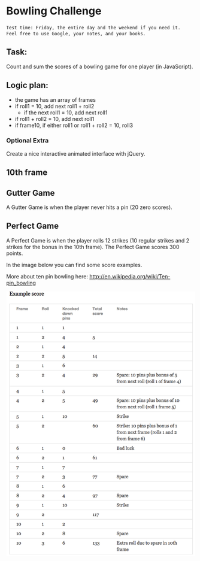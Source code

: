 
Bowling Challenge
=================

    Test time: Friday, the entire day and the weekend if you need it.
    Feel free to use Google, your notes, and your books.

Task: 
-----

Count and sum the scores of a bowling game for one player (in JavaScript).


Logic plan: 
-----------

* the game has an array of frames
* if roll1 = 10, add next roll1 + roll2
  * if the next roll1 = 10, add next roll1
* if roll1 + roll2 = 10, add next roll1
* if frame10, if either roll1 or roll1 + roll2 = 10, roll3


### Optional Extra

Create a nice interactive animated interface with jQuery.

## 10th frame

## Gutter Game

A Gutter Game is when the player never hits a pin (20 zero scores).

## Perfect Game

A Perfect Game is when the player rolls 12 strikes (10 regular strikes and 2 strikes for the bonus in the 10th frame). The Perfect Game scores 300 points.

In the image below you can find some score examples.

More about ten pin bowling here: http://en.wikipedia.org/wiki/Ten-pin_bowling

![Ten Pin Score Example](images/example_ten_pin_scoring.png)
